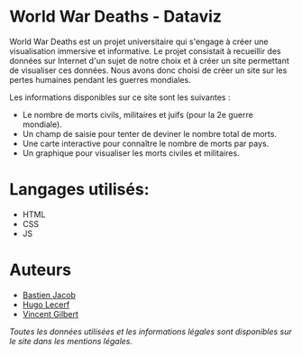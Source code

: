 # World War Deaths - Dataviz
World War Deaths est un projet universitaire qui s'engage à créer une visualisation immersive et informative. 
Le projet consistait à recueillir des données sur Internet d'un sujet de notre choix et à créer un site permettant de visualiser ces données. Nous avons donc choisi de créer un site sur les pertes humaines pendant les guerres mondiales.

Les informations disponibles sur ce site sont les suivantes :
- Le nombre de morts civils, militaires et juifs (pour la 2e guerre mondiale).
- Un champ de saisie pour tenter de deviner le nombre total de morts.
- Une carte interactive pour connaître le nombre de morts par pays.
- Un graphique pour visualiser les morts civiles et militaires.

# Langages utilisés:
- HTML
- CSS
- JS

# Auteurs
- [Bastien Jacob](https://github.com/JcbBastien)
- [Hugo Lecerf](https://github.com/HugoLcrf)
- [Vincent Gilbert](https://github.com/vincentgilbert21)

*Toutes les données utilisées et les informations légales sont disponibles sur le site dans les mentions légales.*
